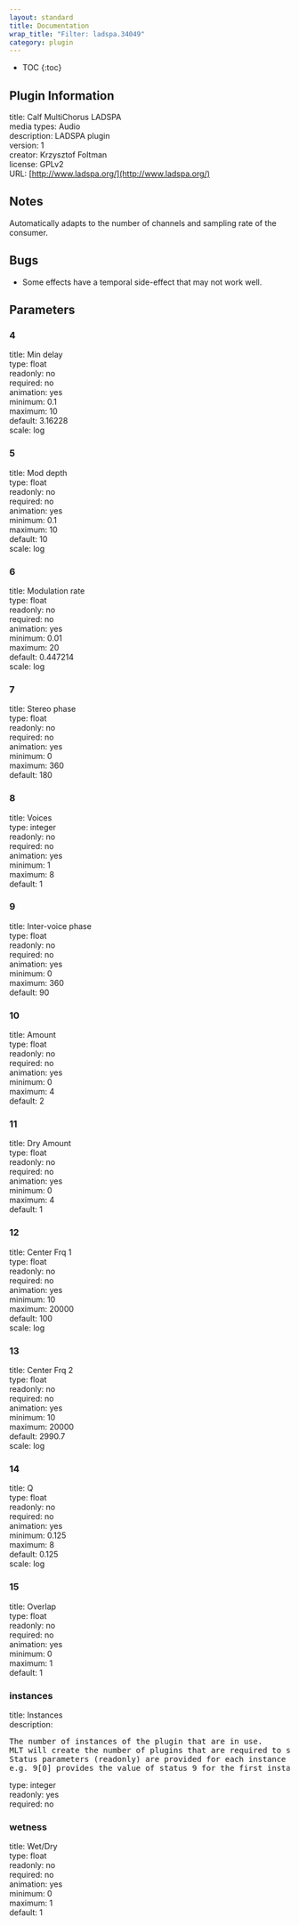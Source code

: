 ```yaml
---
layout: standard
title: Documentation
wrap_title: "Filter: ladspa.34049"
category: plugin
---
```

* TOC
{:toc}

## Plugin Information

title: Calf MultiChorus LADSPA  
media types:
Audio  
description: LADSPA plugin  
version: 1  
creator: Krzysztof Foltman  
license: GPLv2  
URL: [http://www.ladspa.org/](http://www.ladspa.org/)  

## Notes

Automatically adapts to the number of channels and sampling rate of the consumer.

## Bugs

* Some effects have a temporal side-effect that may not work well.


## Parameters

### 4

title: Min delay    
type: float  
readonly: no  
required: no  
animation: yes  
minimum: 0.1  
maximum: 10  
default: 3.16228  
scale: log  

### 5

title: Mod depth    
type: float  
readonly: no  
required: no  
animation: yes  
minimum: 0.1  
maximum: 10  
default: 10  
scale: log  

### 6

title: Modulation rate    
type: float  
readonly: no  
required: no  
animation: yes  
minimum: 0.01  
maximum: 20  
default: 0.447214  
scale: log  

### 7

title: Stereo phase    
type: float  
readonly: no  
required: no  
animation: yes  
minimum: 0  
maximum: 360  
default: 180  

### 8

title: Voices    
type: integer  
readonly: no  
required: no  
animation: yes  
minimum: 1  
maximum: 8  
default: 1  

### 9

title: Inter-voice phase    
type: float  
readonly: no  
required: no  
animation: yes  
minimum: 0  
maximum: 360  
default: 90  

### 10

title: Amount    
type: float  
readonly: no  
required: no  
animation: yes  
minimum: 0  
maximum: 4  
default: 2  

### 11

title: Dry Amount    
type: float  
readonly: no  
required: no  
animation: yes  
minimum: 0  
maximum: 4  
default: 1  

### 12

title: Center Frq 1    
type: float  
readonly: no  
required: no  
animation: yes  
minimum: 10  
maximum: 20000  
default: 100  
scale: log  

### 13

title: Center Frq 2    
type: float  
readonly: no  
required: no  
animation: yes  
minimum: 10  
maximum: 20000  
default: 2990.7  
scale: log  

### 14

title: Q    
type: float  
readonly: no  
required: no  
animation: yes  
minimum: 0.125  
maximum: 8  
default: 0.125  
scale: log  

### 15

title: Overlap    
type: float  
readonly: no  
required: no  
animation: yes  
minimum: 0  
maximum: 1  
default: 1  

### instances

title: Instances    
description:
<pre>
The number of instances of the plugin that are in use.
MLT will create the number of plugins that are required to support the number of audio channels.
Status parameters (readonly) are provided for each instance and are accessed by specifying the instance number after the identifier (starting at zero).
e.g. 9[0] provides the value of status 9 for the first instance.
</pre>
type: integer  
readonly: yes  
required: no  

### wetness

title: Wet/Dry    
type: float  
readonly: no  
required: no  
animation: yes  
minimum: 0  
maximum: 1  
default: 1  

